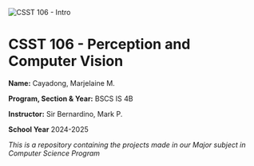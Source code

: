 ![CSST 106 - Intro](https://github.com/user-attachments/assets/636aee15-71df-4b03-bd28-b2269c14a5ba)

# **CSST 106 - Perception and Computer Vision**

**Name:** Cayadong, Marjelaine M.

**Program, Section & Year:** BSCS IS 4B

**Instructor:** Sir Bernardino, Mark P.

**School Year** 2024-2025

*This is a repository containing the  projects made in our Major subject in Computer Science Program*
